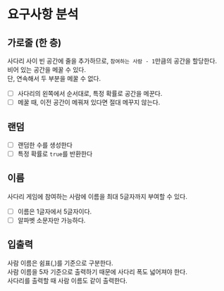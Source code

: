 # 요구사항 분석

## 가로줄 (한 층)

사다리 사이 빈 공간에 줄을 추가하므로, `참여하는 사람 - 1`만큼의 공간을 할당한다.  
비어 있는 공간을 메꿀 수 있다.  
단, 연속해서 두 부분을 메꿀 수 없다.

- [ ] 사다리의 왼쪽에서 순서대로, 특정 확률로 공간을 메꾼다.
- [ ] 메꿀 때, 이전 공간이 메꿔져 있다면 절대 메꾸지 않는다.

## 랜덤

- [ ] 랜덤한 수를 생성한다
- [ ] 특정 확률로 `true`를 반환한다

## 이름

사다리 게임에 참여하는 사람에 이름을 최대 5글자까지 부여할 수 있다.

- [ ] 이름은 1글자에서 5글자이다.
- [ ] 알파벳 소문자만 가능하다.

## 입출력

사람 이름은 쉼표(,)를 기준으로 구분한다.  
사람 이름을 5자 기준으로 출력하기 때문에 사다리 폭도 넓어져야 한다.  
사다리를 출력할 때 사람 이름도 같이 출력한다. 
